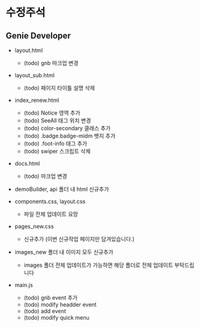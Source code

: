 # 수정주석

## Genie Developer
- layout.html
  - (todo) gnb 마크업 변경
- layout_sub.html
  - (todo) 페이지 타이틀 설명 삭제
- index_renew.html
  - (todo) Notice 영역 추가
  - (todo) SeeAll 태그 위치 변경
  - (todo) color-secondary 클래스 추가
  - (todo) .badge.badge-midm 뱃지 추가
  - (todo) .foot-info 태그 추가
  - (todo) swiper 스크립트 삭제
- docs.html
  - (todo) 마크업 변경
- demoBuilder, api 폴더 내 html 신규추가

- components.css, layout.css
  - 파일 전체 업데이트 요망
- pages_new.css
  - 신규추가 (이번 신규작업 페이지만 담겨있습니다.)

- images_new 폴더 내 이미지 모두 신규추가
  - images 폴더 전체 업데이트가 가능하면 해당 폴더로 전체 업데이트 부탁드립니다

- main.js
  - (todo) gnb event 추가
  - (todo) modify headder event
  - (todo) add event
  - (todo) modify quick menu